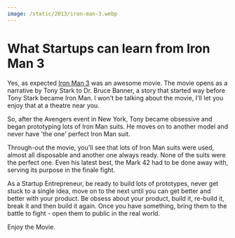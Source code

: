 ```yaml
---
image: /static/2013/iron-man-3.webp
---
```


# What Startups can learn from Iron Man 3

Yes, as expected <a href="http://www.imdb.com/title/tt1300854/">Iron Man 3</a> was an awesome movie. The movie opens as a narrative by Tony Stark to Dr. Bruce Banner, a story that started way before Tony Stark became Iron Man. I won't be talking about the movie, I'll let you enjoy that at a theatre near you.

So, after the Avengers event in New York, Tony became obsessive and began prototyping lots of Iron Man suits. He moves on to another model and never have 'the one' perfect Iron Man suit.

Through-out the movie, you'll see that lots of Iron Man suits were used, almost all disposable and another one always ready. None of the suits were the perfect one. Even his latest best, the Mark 42 had to be done away with, serving its purpose in the finale fight.

As a Startup Entrepreneur, be ready to build lots of prototypes, never get stuck to a single idea, move on to the next until you can get better and better with your product. Be obsess about your product, build it, re-build it, break it and then build it again. Once you have something, bring them to the battle to fight - open them to public in the real world.

Enjoy the Movie.